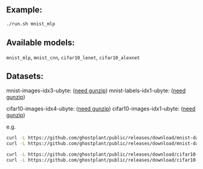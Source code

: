## Example:

```sh
./run.sh mnist_mlp
```

## Available models:

`mnist_mlp`, `mnist_cnn`, `cifar10_lenet`, `cifar10_alexnet`

## Datasets:

mnist-images-idx3-ubyte: ([need gunzip](https://github.com/ghostplant/public/releases/download/mnist-dataset/mnist-images-idx3-ubyte.gz))
mnist-labels-idx1-ubyte: ([need gunzip](https://github.com/ghostplant/public/releases/download/mnist-dataset/mnist-labels-idx1-ubyte.gz))

cifar10-images-idx4-ubyte: ([need gunzip](https://github.com/ghostplant/public/releases/download/cifar10-dataset/cifar10-images-idx4-ubyte.gz))
cifar10-images-idx1-ubyte: ([need gunzip](https://github.com/ghostplant/public/releases/download/cifar10-dataset/cifar10-labels-idx1-ubyte.gz))

e.g.
```sh
curl -L https://github.com/ghostplant/public/releases/download/mnist-dataset/mnist-images-idx3-ubyte.gz | gunzip > /tmp/mnist-images-idx3-ubyte
curl -L https://github.com/ghostplant/public/releases/download/mnist-dataset/mnist-labels-idx1-ubyte.gz | gunzip > /tmp/mnist-labels-idx1-ubyte

curl -L https://github.com/ghostplant/public/releases/download/cifar10-dataset/cifar10-images-idx4-ubyte.gz | gunzip > /tmp/cifar10-images-idx4-ubyte
curl -L https://github.com/ghostplant/public/releases/download/cifar10-dataset/cifar10-labels-idx1-ubyte.gz | gunzip > /tmp/cifar10-labels-idx1-ubyte
```
